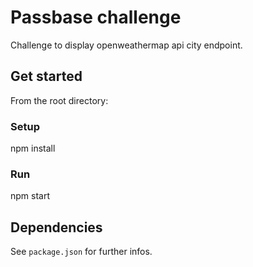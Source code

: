 # Passbase challenge

Challenge to display openweathermap api city endpoint.

## Get started 

From the root directory:

### Setup

npm install

### Run

npm start

## Dependencies

See ```package.json``` for further infos.



